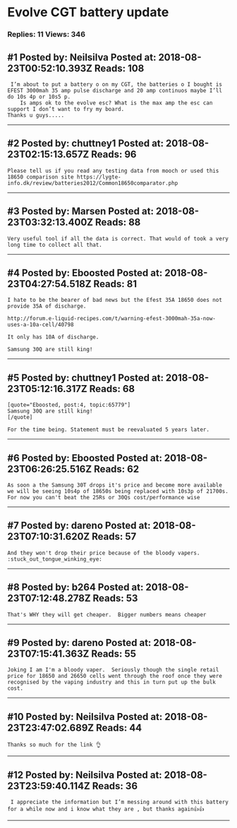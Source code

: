 # Evolve CGT battery update

### Replies: 11 Views: 346

## \#1 Posted by: Neilsilva Posted at: 2018-08-23T00:52:10.393Z Reads: 108

```
 I’m about to put a battery o on my CGT, the batteries o I bought is EFEST 3000mah 35 amp pulse discharge and 20 amp continuos maybe I’ll do 10s 4p or 10s5 p. 
    Is amps ok to the evolve esc? What is the max amp the esc can support I don’t want to fry my board.
Thanks u guys.....
```

---
## \#2 Posted by: chuttney1 Posted at: 2018-08-23T02:15:13.657Z Reads: 96

```
Please tell us if you read any testing data from mooch or used this 18650 comparison site https://lygte-info.dk/review/batteries2012/Common18650comparator.php
```

---
## \#3 Posted by: Marsen Posted at: 2018-08-23T03:32:13.400Z Reads: 88

```
Very useful tool if all the data is correct. That would of took a very long time to collect all that.
```

---
## \#4 Posted by: Eboosted Posted at: 2018-08-23T04:27:54.518Z Reads: 81

```
I hate to be the bearer of bad news but the Efest 35A 18650 does not provide 35A of discharge.

http://forum.e-liquid-recipes.com/t/warning-efest-3000mah-35a-now-uses-a-10a-cell/40798

It only has 10A of discharge. 

Samsung 30Q are still king!
```

---
## \#5 Posted by: chuttney1 Posted at: 2018-08-23T05:12:16.317Z Reads: 68

```
[quote="Eboosted, post:4, topic:65779"]
Samsung 30Q are still king!
[/quote]

For the time being. Statement must be reevaluated 5 years later.
```

---
## \#6 Posted by: Eboosted Posted at: 2018-08-23T06:26:25.516Z Reads: 62

```
As soon a the Samsung 30T drops it's price and become more available we will be seeing 10s4p of 18650s being replaced with 10s3p of 21700s. For now you can't beat the 25Rs or 30Qs cost/performance wise
```

---
## \#7 Posted by: dareno Posted at: 2018-08-23T07:10:31.620Z Reads: 57

```
And they won't drop their price because of the bloody vapers.  :stuck_out_tongue_winking_eye:
```

---
## \#8 Posted by: b264 Posted at: 2018-08-23T07:12:48.278Z Reads: 53

```
That's WHY they will get cheaper.  Bigger numbers means cheaper
```

---
## \#9 Posted by: dareno Posted at: 2018-08-23T07:15:41.363Z Reads: 55

```
Joking I am I'm a bloody vaper.  Seriously though the single retail price for 18650 and 26650 cells went through the roof once they were recognised by the vaping industry and this in turn put up the bulk cost.
```

---
## \#10 Posted by: Neilsilva Posted at: 2018-08-23T23:47:02.689Z Reads: 44

```
Thanks so much for the link 👌
```

---
## \#12 Posted by: Neilsilva Posted at: 2018-08-23T23:59:40.114Z Reads: 36

```
 I appreciate the information but I’m messing around with this battery for a while now and i know what they are , but thanks again👍👍
```

---
